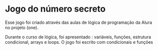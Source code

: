 

<h1>Jogo do número secreto</h1>



<p>Esse jogo foi criado através das aulas de lógica de programação da Alura no projeto (one).</p>
<p>Durante o curso de lógica, foi apresentado : variáveis, funções, estrutura condicional, arrays e loops. O jogo foi escrito com condicionais e funções</p>
